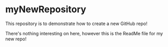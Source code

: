 # myNewRepository
This repository is to demonstrate how to create a new GitHub repo!

There's nothing interesting on here, however this is the ReadMe file for my new repo!

